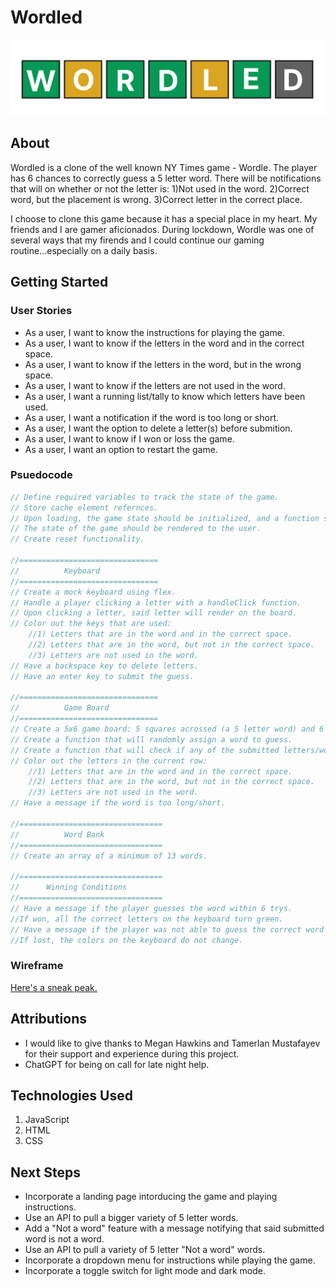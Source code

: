 # Wordled
![Wordled logo](image-1.png)

## About
 Wordled is a clone of the well known NY Times game - Wordle. The player has  6 chances to correctly guess a 5 letter word. There will be notifications that will on whether or not the letter is: 1)Not used in the word. 2)Correct word, but the placement is wrong. 3)Correct letter in the correct place. 

 I choose to clone this game because it has a special place in my heart. My friends and I are gamer aficionados. During lockdown, Wordle was one of several ways that my firends and I could continue our gaming routine...especially on a daily basis. 

## Getting Started
### User Stories
* As a user, I want to know the instructions for playing the game. 
* As a user, I want to know if the letters in the word and in the correct space.
* As a user, I want to know if the letters in the word, but in the wrong space.
* As a user, I want to know if the letters are not used in the word.
* As a user, I want a running list/tally to know which letters have been used.  
* As a user, I want a notification if the word is too long or short.
* As a user, I want the option to delete a letter(s) before submition.
* As a user, I want to know if I won or loss the game.
* As a user, I want an option to restart the game.

### Psuedocode
```js
// Define required variables to track the state of the game.
// Store cache element refernces.
// Upon loading, the game state should be initialized, and a function should be called to render this game state
// The state of the game should be rendered to the user.
// Create reset functionality.

//===============================
//          Keyboard
//===============================
// Create a mock keyboard using flex.
// Handle a player clicking a letter with a handleClick function.
// Upon clicking a letter, said letter will render on the board.
// Color out the keys that are used:   
    //1) Letters that are in the word and in the correct space.
    //2) Letters that are in the word, but not in the correct space.
    //3) Letters are not used in the word.
// Have a backspace key to delete letters.
// Have an enter key to submit the guess.

//===============================
//          Game Board
//===============================
// Create a 5x6 game board: 5 squares acrossed (a 5 letter word) and 6 rows (number of tries) using flex.
// Create a function that will randomly assign a word to guess.
// Create a function that will check if any of the submitted letters/word match the word/answer.
// Color out the letters in the current row:
    //1) Letters that are in the word and in the correct space.
    //2) Letters that are in the word, but not in the correct space.
    //3) Letters are not used in the word.
// Have a message if the word is too long/short.

//================================
//          Word Bank
//================================
// Create an array of a minimum of 13 words.

//================================
//      Winning Conditions
//================================
// Have a message if the player guesses the word within 6 trys.
//If won, all the correct letters on the keyboard turn green.
// Have a message if the player was not able to guess the correct word after 6 trys.
//If lost, the colors on the keyboard do not change.
```

### Wireframe
[Here's a sneak peak.](https://www.figma.com/proto/Hm7sYLy7xYfgoEL5ow7ds2/Wordled?node-id=0-1&t=f99EDojvJDawTTFb-1)

## Attributions
* I would like to give thanks to Megan Hawkins and Tamerlan Mustafayev for their support and experience during this project.
* ChatGPT for being on call for late night help.

## Technologies Used
1. JavaScript
2. HTML
3. CSS


## Next Steps
 * Incorporate a landing page intorducing the game and playing instructions.
 * Use an API to pull a bigger variety of 5 letter words.
 * Add a "Not a word" feature with a message notifying that said submitted word is not a word.
 * Use an API to pull a variety of 5 letter "Not a word" words.
 * Incorporate a dropdown menu for instructions while playing the game.
 * Incorporate a toggle switch for light mode and dark mode.
